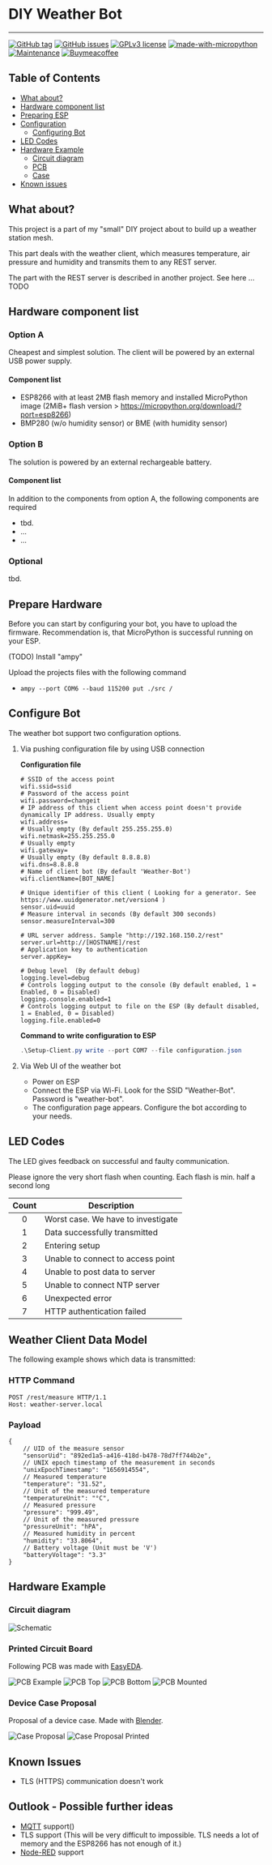 # DIY Weather Bot

---

[![GitHub tag](https://img.shields.io/github/tag/elomagic/weather-station-client-mpy.svg)](https://github.com/elomagic/weather-station-client-mpy/tags/)
[![GitHub issues](https://img.shields.io/github/issues-raw/elomagic/weather-station-client-mpy)](https://github.com/elomagic/weather-station-client-mpy/issues)
[![GPLv3 license](https://img.shields.io/badge/License-GPLv3-blue.svg)](https://www.gnu.org/licenses/gpl-3.0-standalone.html)
[![made-with-micropython](https://img.shields.io/badge/Made%20with-MicroPython-1f425f.svg)](https://www.micropython.org/)
[![Maintenance](https://img.shields.io/badge/Maintained%3F-yes-green.svg)](https://github.com/elomagic/weather-station-client-mpy/graphs/commit-activity)
[![Buymeacoffee](https://badgen.net/badge/icon/buymeacoffee?icon=buymeacoffee&label)](https://www.buymeacoffee.com/elomagic)

## Table of Contents

- [What about?](#what-about?)
- [Hardware component list](#hardware-component-list)
- [Preparing ESP](#prepare-hardware)
- [Configuration](#configure-bot)
  * [Configuring Bot](#configure-bot)
- [LED Codes](#led-codes)
- [Hardware Example](#hardware-example)
  * [Circuit diagram](#circuit-diagram) 
  * [PCB](#printed-circuit-board)
  * [Case](#device-case-proposal)
- [Known issues](#known-issues)

## What about?

This project is a part of my "small" DIY project about to build up a weather station mesh.

This part deals with the weather client, which measures temperature, air pressure and humidity and transmits them to any REST server.

The part with the REST server is described in another project. See here ... TODO

## Hardware component list


### Option A

Cheapest and simplest solution. The client will be powered by an external USB power supply.

#### Component list

* ESP8266 with at least 2MB flash memory and installed MicroPython image
  (2MiB+ flash version > https://micropython.org/download/?port=esp8266)
* BMP280 (w/o humidity sensor) or BME (with humidity sensor)

### Option B

The solution is powered by an external rechargeable battery.

#### Component list

In addition to the components from option A, the following components are required

* tbd.
* ...
* ...

### Optional

tbd.
  
## Prepare Hardware

Before you can start by configuring your bot, you have to upload the firmware. Recommendation is, that MicroPython is
successful running on your ESP.

(TODO) Install "ampy"

Upload the projects files with the following command

* ```ampy --port COM6 --baud 115200 put ./src /```

## Configure Bot

The weather bot support two configuration options.

1. Via pushing configuration file by using USB connection

    **Configuration file**
    
    ```properties
    # SSID of the access point
    wifi.ssid=ssid
    # Password of the access point
    wifi.password=changeit
    # IP address of this client when access point doesn't provide dynamically IP address. Usually empty
    wifi.address=
    # Usually empty (By default 255.255.255.0)
    wifi.netmask=255.255.255.0
    # Usually empty
    wifi.gateway=
    # Usually empty (By default 8.8.8.8)
    wifi.dns=8.8.8.8
    # Name of client bot (By default 'Weather-Bot')
    wifi.clientName=[BOT_NAME]
    
    # Unique identifier of this client ( Looking for a generator. See https://www.uuidgenerator.net/version4 )
    sensor.uid=uuid
    # Measure interval in seconds (By default 300 seconds)
    sensor.measureInterval=300
    
    # URL server address. Sample "http://192.168.150.2/rest" 
    server.url=http://[HOSTNAME]/rest
    # Application key to authentication
    server.appKey=
   
    # Debug level  (By default debug)
    logging.level=debug
    # Controls logging output to the console (By default enabled, 1 = Enabled, 0 = Disabled)
    logging.console.enabled=1
    # Controls logging output to file on the ESP (By default disabled, 1 = Enabled, 0 = Disabled)
    logging.file.enabled=0
    ```

    **Command to write configuration to ESP**
    ```powershell 
    .\Setup-Client.py write --port COM7 --file configuration.json
    ```

3. Via Web UI of the weather bot
    * Power on ESP
    * Connect the ESP via Wi-Fi. Look for the SSID "Weather-Bot". Password is "weather-bot".
    * The configuration page appears. Configure the bot according to your needs.

## LED Codes

The LED gives feedback on successful and faulty communication. 

Please ignore the very short flash when counting. Each flash is min. half a second long

| Count | Description                        |
|:-----:|------------------------------------|
|   0   | Worst case. We have to investigate |
|   1   | Data successfully transmitted      |
|   2   | Entering setup                     |
|   3   | Unable to connect to access point  |
|   4   | Unable to post data to server      |
|   5   | Unable to connect NTP server       |
|   6   | Unexpected error                   |
|   7   | HTTP authentication failed         |

## Weather Client Data Model

The following example shows which data is transmitted:

### HTTP Command
```http request
POST /rest/measure HTTP/1.1
Host: weather-server.local
```

### Payload
```json5
{
    // UID of the measure sensor
    "sensorUid": "892ed1a5-a416-418d-b478-78d7ff744b2e",
    // UNIX epoch timestamp of the measurement in seconds 
    "unixEpochTimestamp": "1656914554",
    // Measured temperature 
    "temperature": "31.52",
    // Unit of the measured temperature 
    "temperatureUnit": "°C",
    // Measured pressure
    "pressure": "999.49",
    // Unit of the measured pressure
    "pressureUnit": "hPA",
    // Measured humidity in percent
    "humidity": "33.8064",
    // Battery voltage (Unit must be 'V')
    "batteryVoltage": "3.3"
}
```

## Hardware Example

### Circuit diagram

![Schematic](docs/Schematic-weather-client.png)

### Printed Circuit Board

Following PCB was made with [EasyEDA](https://easyeda.com/).

![PCB Example](docs/pcb-3d.png)
![PCB Top](docs/pcb-top.png)
![PCB Bottom](docs/pcb-bottom.png)
![PCB Mounted](docs/pcb-mounted.png)

### Device Case Proposal

Proposal of a device case. Made with [Blender](https://www.blender.org).

![Case Proposal](docs/case.png)
![Case Proposal Printed](docs/case-bottom-printed.png)


## Known Issues

* TLS (HTTPS) communication doesn't work

## Outlook - Possible further ideas

* [MQTT](https://mqtt.org/) support()
* TLS support (This will be very difficult to impossible. TLS needs a lot of memory and the ESP8266 has not enough of it.)
* [Node-RED](https://nodered.org/) support